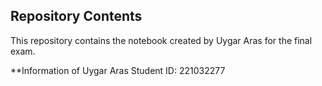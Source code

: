 ## Repository Contents

This repository contains the notebook created by Uygar Aras for the final exam. 
 
**Information of Uygar Aras 
Student ID: 221032277